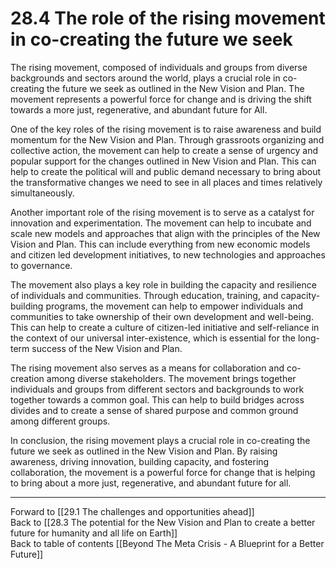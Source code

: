 # 28.4 The role of the rising movement in co-creating the future we seek

The rising movement, composed of individuals and groups from diverse backgrounds and sectors around the world, plays a crucial role in co-creating the future we seek as outlined in the New Vision and Plan. The movement represents a powerful force for change and is driving the shift towards a more just, regenerative, and abundant future for All.

One of the key roles of the rising movement is to raise awareness and build momentum for the New Vision and Plan. Through grassroots organizing and collective action, the movement can help to create a sense of urgency and popular support for the changes outlined in New Vision and Plan. This can help to create the political will and public demand necessary to bring about the transformative changes we need to see in all places and times relatively simultaneously. 

Another important role of the rising movement is to serve as a catalyst for innovation and experimentation. The movement can help to incubate and scale new models and approaches that align with the principles of the New Vision and Plan. This can include everything from new economic models and citizen led development initiatives, to new technologies and approaches to governance. 

The movement also plays a key role in building the capacity and resilience of individuals and communities. Through education, training, and capacity-building programs, the movement can help to empower individuals and communities to take ownership of their own development and well-being. This can help to create a culture of citizen-led initiative and self-reliance in the context of our universal inter-existence, which is essential for the long-term success of the New Vision and Plan.

The rising movement also serves as a means for collaboration and co-creation among diverse stakeholders. The movement brings together individuals and groups from different sectors and backgrounds to work together towards a common goal. This can help to build bridges across divides and to create a sense of shared purpose and common ground among different groups.

In conclusion, the rising movement plays a crucial role in co-creating the future we seek as outlined in the New Vision and Plan. By raising awareness, driving innovation, building capacity, and fostering collaboration, the movement is a powerful force for change that is helping to bring about a more just, regenerative, and abundant future for all.

___

Forward to [[29.1 The challenges and opportunities ahead]]      
Back to [[28.3 The potential for the New Vision and Plan to create a better future for humanity and all life on Earth]]      
Back to table of contents [[Beyond The Meta Crisis - A Blueprint for a Better Future]] 